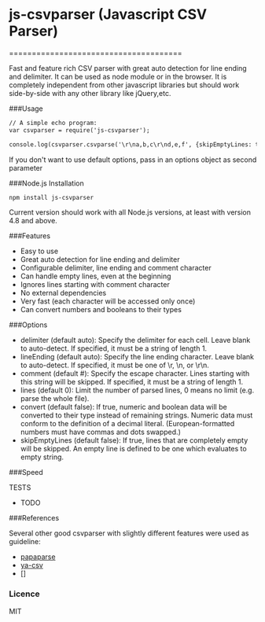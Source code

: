 # js-csvparser (Javascript CSV Parser)
======================================

Fast and feature rich CSV parser with great auto detection for line ending and delimiter. It can be used as node module or in the browser. It is completely independent from other javascript libraries but should work side-by-side with any other library like jQuery,etc.

###Usage

```html
// A simple echo program:
var csvparser = require('js-csvparser');

console.log(csvparser.csvparse('\r\na,b,c\r\nd,e,f', {skipEmptyLines: true}));
```

If you don't want to use default options, pass in an options object as second parameter

###Node.js Installation

```html
npm install js-csvparser
```
Current version should work with all Node.js versions, at least with version 4.8 and above.

###Features

- Easy to use
- Great auto detection for line ending and delimiter
- Configurable delimiter, line ending and comment character
- Can handle empty lines, even at the beginning
- Ignores lines starting with comment character
- No external dependencies
- Very fast (each character will be accessed only once)
- Can convert numbers and booleans to their types

###Options

- delimiter (default auto): Specify the delimiter for each cell. Leave blank to auto-detect. If specified, it must be a string of length 1.
- lineEnding (default auto): Specify the line ending character. Leave blank to auto-detect. If specified, it must be one of  \r, \n, or \r\n.
- comment (default #): Specify the escape character. Lines starting with this string will be skipped. If specified, it must be a string of length 1.
- lines (default 0): Limit the number of parsed lines, 0 means no limit (e.g. parse the whole file).
- convert (default false): 	If true, numeric and boolean data will be converted to their type instead of remaining strings. Numeric data must conform to the definition of a decimal literal. (European-formatted numbers must have commas and dots swapped.)
- skipEmptyLines (default false): If true, lines that are completely empty will be skipped. An empty line is defined to be one which evaluates to empty string.

###Speed

TESTS
- TODO


###References

Several other good csvparser with slightly different features were used as guideline:

- [papaparse](https://github.com/mholt/PapaParse)
- [ya-csv](https://github.com/koles/ya-csv)
- []

### Licence

MIT
